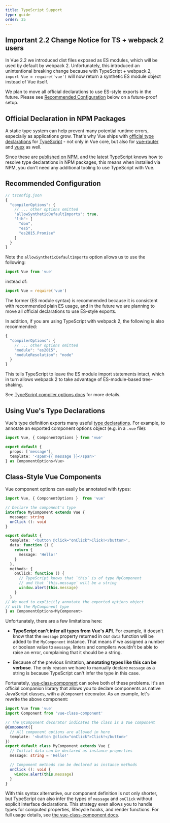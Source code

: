 ```yaml
---
title: TypeScript Support
type: guide
order: 25
---
```


## Important 2.2 Change Notice for TS + webpack 2 users

In Vue 2.2 we introduced dist files exposed as ES modules, which will be used by default by webpack 2. Unfortunately, this introduced an unintentional breaking change because with TypeScript + webpack 2, `import Vue = require('vue')` will now return a synthetic ES module object instead of Vue itself.

We plan to move all official declarations to use ES-style exports in the future. Please see [Recommended Configuration](#Recommended-Configuration) below on a future-proof setup.

## Official Declaration in NPM Packages

A static type system can help prevent many potential runtime errors, especially as applications grow. That's why Vue ships with [official type declarations](https://github.com/vuejs/vue/tree/dev/types) for [TypeScript](https://www.typescriptlang.org/) - not only in Vue core, but also for [vue-router](https://github.com/vuejs/vue-router/tree/dev/types) and [vuex](https://github.com/vuejs/vuex/tree/dev/types) as well.

Since these are [published on NPM](https://unpkg.com/vue/types/), and the latest TypeScript knows how to resolve type declarations in NPM packages, this means when installed via NPM, you don't need any additional tooling to use TypeScript with Vue.

## Recommended Configuration

``` js
// tsconfig.json
{
  "compilerOptions": {
    // ... other options omitted
    "allowSyntheticDefaultImports": true,
    "lib": [
      "dom",
      "es5",
      "es2015.Promise"
    ]
  }
}
```

Note the `allowSyntheticDefaultImports` option allows us to use the following:

``` js
import Vue from 'vue'
```

instead of:

``` js
import Vue = require('vue')
```

The former (ES module syntax) is recommended because it is consistent with recommended plain ES usage, and in the future we are planning to move all official declarations to use ES-style exports.

In addition, if you are using TypeScript with webpack 2, the following is also recommended:

``` js
{
  "compilerOptions": {
    // ... other options omitted
    "module": "es2015",
    "moduleResolution": "node"
  }
}
```

This tells TypeScript to leave the ES module import statements intact, which in turn allows webpack 2 to take advantage of ES-module-based tree-shaking.

See [TypeScript compiler options docs](https://www.typescriptlang.org/docs/handbook/compiler-options.html) for more details.

## Using Vue's Type Declarations

Vue's type definition exports many useful [type declarations](https://github.com/vuejs/vue/blob/dev/types/index.d.ts). For example, to annotate an exported component options object (e.g. in a `.vue` file):

``` ts
import Vue, { ComponentOptions } from 'vue'

export default {
  props: ['message'],
  template: '<span>{{ message }}</span>'
} as ComponentOptions<Vue>
```

## Class-Style Vue Components

Vue component options can easily be annotated with types:

``` ts
import Vue, { ComponentOptions }  from 'vue'

// Declare the component's type
interface MyComponent extends Vue {
  message: string
  onClick (): void
}

export default {
  template: '<button @click="onClick">Click!</button>',
  data: function () {
    return {
      message: 'Hello!'
    }
  },
  methods: {
    onClick: function () {
      // TypeScript knows that `this` is of type MyComponent
      // and that `this.message` will be a string
      window.alert(this.message)
    }
  }
// We need to explicitly annotate the exported options object
// with the MyComponent type
} as ComponentOptions<MyComponent>
```

Unfortunately, there are a few limitations here:

- __TypeScript can't infer all types from Vue's API.__ For example, it doesn't know that the `message` property returned in our `data` function will be added to the `MyComponent` instance. That means if we assigned a number or boolean value to `message`, linters and compilers wouldn't be able to raise an error, complaining that it should be a string.

- Because of the previous limitation, __annotating types like this can be verbose__. The only reason we have to manually declare `message` as a string is because TypeScript can't infer the type in this case.

Fortunately, [vue-class-component](https://github.com/vuejs/vue-class-component) can solve both of these problems. It's an official companion library that allows you to declare components as native JavaScript classes, with a `@Component` decorator. As an example, let's rewrite the above component:

``` ts
import Vue from 'vue'
import Component from 'vue-class-component'

// The @Component decorator indicates the class is a Vue component
@Component({
  // All component options are allowed in here
  template: '<button @click="onClick">Click!</button>'
})
export default class MyComponent extends Vue {
  // Initial data can be declared as instance properties
  message: string = 'Hello!'

  // Component methods can be declared as instance methods
  onClick (): void {
    window.alert(this.message)
  }
}
```

With this syntax alternative, our component definition is not only shorter, but TypeScript can also infer the types of `message` and `onClick` without explicit interface declarations. This strategy even allows you to handle types for computed properties, lifecycle hooks, and render functions. For full usage details, see [the vue-class-component docs](https://github.com/vuejs/vue-class-component#vue-class-component).
